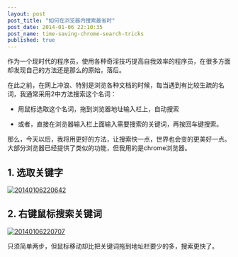 ```yaml
---
layout: post
post_title: "如何在浏览器内搜索最省时"
post_date: 2014-01-06 22:10:35
post_name: time-saving-chrome-search-tricks
published: true
---
```

作为一个现时代的程序员，使用各种奇淫技巧提高自我效率的程序员，在很多方面却发现自己的方法还是那么的原始，落后。

在此之前，在网上冲浪、特别是浏览各种文档的时候，每当遇到有比较生疏的名词，我通常采用2中方法搜索这个名词：

*   用鼠标选取这个名词，拖到浏览器地址输入栏上，自动搜索

*   或者，直接在浏览器输入栏上面输入需要搜索的关键词，再按回车键搜索。

那么，今天以后，我将用更好的方法，让搜索快一点，世界也会变的更美好一点。大部分浏览器已经提供了类似的功能，但我用的是chrome浏览器。

## 1. 选取关键字

[![20140106220642](http://7arnhx.com1.z0.glb.clouddn.com/wp-content/uploads/2014/01/20140106220642.jpg)](http://7arnhx.com1.z0.glb.clouddn.com/wp-content/uploads/2014/01/20140106220642.jpg)

## 2. 右键鼠标搜索关键词

[![20140106220707](http://7arnhx.com1.z0.glb.clouddn.com/wp-content/uploads/2014/01/20140106220707.jpg)](http://7arnhx.com1.z0.glb.clouddn.com/wp-content/uploads/2014/01/20140106220707.jpg)

只须简单两步，但鼠标移动却比把关键词拖到地址栏要少的多，搜索更快了。
